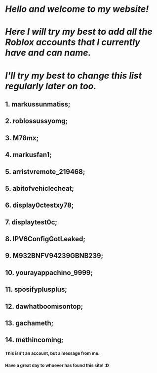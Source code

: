 # **_Hello and welcome to my website!_**

# **_Here I will try my best to add all the Roblox accounts that I currently have and can name._**

# **_I'll try my best to change this list regularly later on too._**

## 1. markussunmatiss;

## 2. roblossussyomg;

## 3. M78mx;

## 4. markusfan1;

## 5. arristvremote_219468;

## 5. abitofvehiclecheat;

## 6. display0ctestxy78;

## 7. displaytest0c;

## 8. IPV6ConfigGotLeaked;

## 9. M932BNFV94239GBNB239;

## 10. yourayappachino_9999;

## 11. sposifyplusplus;

## 12. dawhatboomisontop;

## 13. gachameth;

## 14. methincoming;

### <sub>This isn't an account, but a message from me.</sub>
### <sub>Have a great day to whoever has found this site! :D</sub>
